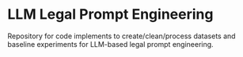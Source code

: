 # LLM Legal Prompt Engineering

Repository for code implements to create/clean/process datasets and baseline
experiments for LLM-based legal prompt engineering.
